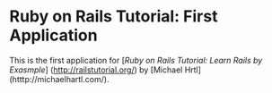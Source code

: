 # Ruby on Rails Tutorial: First Application

This is the first application for
[*Ruby on Rails Tutorial: Learn Rails by Exasmple*] (http://railstutorial.org/)
by [Michael Hrtl] (htttp://michaelhartl.com/).